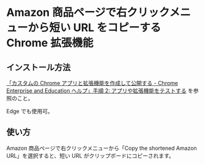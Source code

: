 # Amazon 商品ページで右クリックメニューから短い URL をコピーする Chrome 拡張機能
## インストール方法
[「カスタムの Chrome アプリと拡張機能を作成して公開する - Chrome Enterprise and Education ヘルプ」手順 2: アプリや拡張機能をテストする](https://support.google.com/chrome/a/answer/2714278?hl=ja) を参照のこと。

Edge でも使用可。

## 使い方
Amazon 商品ページで右クリックメニューから「Copy the shortened Amazon URL」を選択すると、短い URL がクリップボードにコピーされます。
